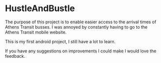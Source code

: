 # HustleAndBustle

The purpose of this project is to enable easier access to the arrival times of Athens Transit busses. 
I was annoyed by constantly having to go to the Athens Transit mobile website. 

This is my first android project, I still have a lot to learn. 

If you have any suggestions on improvements I could make I would love the feedback. 
